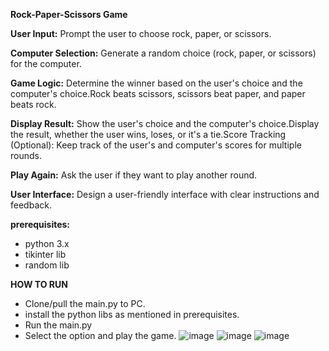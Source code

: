 **Rock-Paper-Scissors Game**

**User Input:** Prompt the user to choose rock, paper, or scissors.

**Computer Selection:** Generate a random choice (rock, paper, or scissors) for the computer.

**Game Logic:** Determine the winner based on the user's choice and the computer's choice.Rock beats scissors, scissors beat paper, and paper beats rock.

**Display Result:** Show the user's choice and the computer's choice.Display the result, whether the user wins, loses, or it's a tie.Score Tracking (Optional): Keep track of the user's and computer's scores for multiple rounds.

**Play Again:** Ask the user if they want to play another round.

**User Interface:** Design a user-friendly interface with clear instructions and feedback.

**prerequisites:**
* python 3.x
* tikinter lib
* random lib 



**HOW TO RUN**
* Clone/pull the main.py to PC.
* install the python libs as mentioned in prerequisites.
* Run the main.py
* Select the option and play the game.
![image](https://github.com/juhisreepothu/CODSOFT_RockPaperScissors/assets/174590970/a4172741-51b8-4fcc-b3bd-71634f7f2d3d)
![image](https://github.com/juhisreepothu/CODSOFT_RockPaperScissors/assets/174590970/1ec5de60-3c34-4fa2-9a8a-36d3c3a1a894)
![image](https://github.com/juhisreepothu/CODSOFT_RockPaperScissors/assets/174590970/d127a4d3-4476-4020-aa22-01e4d700d535)


